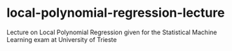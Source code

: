 # local-polynomial-regression-lecture
Lecture on Local Polynomial Regression given for the Statistical Machine Learning exam at University of Trieste
